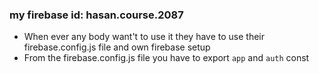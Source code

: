 

### my firebase id: hasan.course.2087
- When ever any body want't to use it they have to use their firebase.config.js file and own firebase setup
- From the firebase.config.js file you have to export `app` and `auth`
const